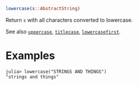```julia
lowercase(s::AbstractString)
```

Return `s` with all characters converted to lowercase.

See also [`uppercase`](@ref), [`titlecase`](@ref), [`lowercasefirst`](@ref).

# Examples

```jldoctest
julia> lowercase("STRINGS AND THINGS")
"strings and things"
```
